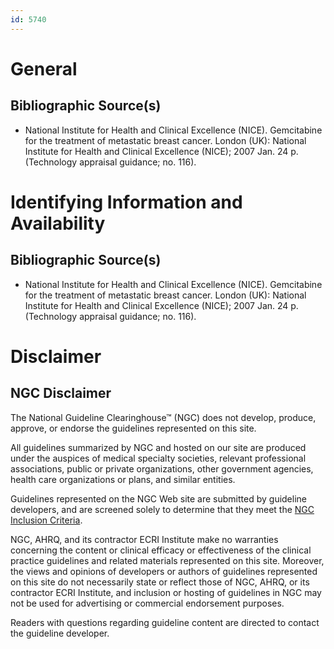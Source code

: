 ```yaml
---
id: 5740
---
```


# General

## Bibliographic Source(s)

- National Institute for Health and Clinical Excellence (NICE). Gemcitabine for the treatment of metastatic breast cancer. London (UK): National Institute for Health and Clinical Excellence (NICE); 2007 Jan. 24 p. (Technology appraisal guidance; no. 116).

# Identifying Information and Availability

## Bibliographic Source(s)

- National Institute for Health and Clinical Excellence (NICE). Gemcitabine for the treatment of metastatic breast cancer. London (UK): National Institute for Health and Clinical Excellence (NICE); 2007 Jan. 24 p. (Technology appraisal guidance; no. 116).

# Disclaimer

## NGC Disclaimer

The National Guideline Clearinghouse™ (NGC) does not develop, produce, approve, or endorse the guidelines represented on this site.

All guidelines summarized by NGC and hosted on our site are produced under the auspices of medical specialty societies, relevant professional associations, public or private organizations, other government agencies, health care organizations or plans, and similar entities.

Guidelines represented on the NGC Web site are submitted by guideline developers, and are screened solely to determine that they meet the [NGC Inclusion Criteria](/help-and-about/summaries/inclusion-criteria).

NGC, AHRQ, and its contractor ECRI Institute make no warranties concerning the content or clinical efficacy or effectiveness of the clinical practice guidelines and related materials represented on this site. Moreover, the views and opinions of developers or authors of guidelines represented on this site do not necessarily state or reflect those of NGC, AHRQ, or its contractor ECRI Institute, and inclusion or hosting of guidelines in NGC may not be used for advertising or commercial endorsement purposes.

Readers with questions regarding guideline content are directed to contact the guideline developer.

